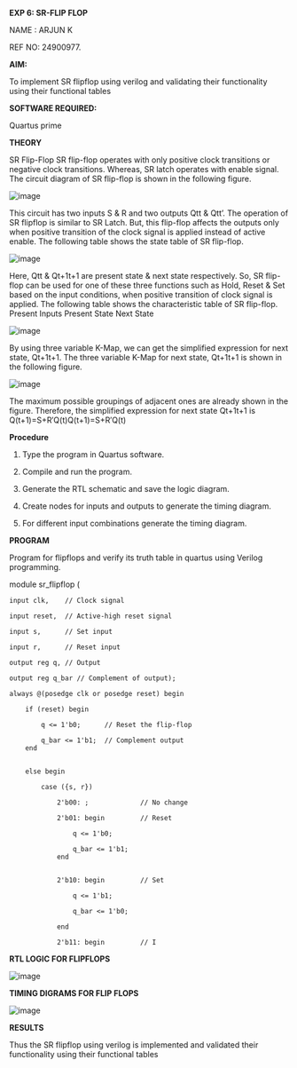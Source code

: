 **EXP 6: SR-FLIP FLOP**

NAME : ARJUN K

REF NO: 24900977.

**AIM:**

To implement  SR flipflop using verilog and validating their functionality using their functional tables

**SOFTWARE REQUIRED:**

Quartus prime

**THEORY**

SR Flip-Flop SR flip-flop operates with only positive clock transitions or negative clock transitions. Whereas, SR latch operates with enable signal. The circuit diagram of SR flip-flop is shown in the following figure.

![image](https://github.com/naavaneetha/SR-FLIPFLOP-USING-CASE/assets/154305477/0f710028-ad52-4d3e-9276-8714cf023a25)

 
This circuit has two inputs S & R and two outputs Qtt & Qtt’. The operation of SR flipflop is similar to SR Latch. But, this flip-flop affects the outputs only when positive transition of the clock signal is applied instead of active enable. The following table shows the state table of SR flip-flop.

![image](https://github.com/naavaneetha/SR-FLIPFLOP-USING-CASE/assets/154305477/dabfc4f4-87e3-4cbc-9472-f89ee1b5ed30)

 
Here, Qtt & Qt+1t+1 are present state & next state respectively. So, SR flip-flop can be used for one of these three functions such as Hold, Reset & Set based on the input conditions, when positive transition of clock signal is applied. The following table shows the characteristic table of SR flip-flop. Present Inputs Present State Next State

![image](https://github.com/naavaneetha/SR-FLIPFLOP-USING-CASE/assets/154305477/dd90d16c-aec5-4290-a586-e2346b1e9eb5)

 
By using three variable K-Map, we can get the simplified expression for next state, Qt+1t+1. The three variable K-Map for next state, Qt+1t+1 is shown in the following figure.

![image](https://github.com/naavaneetha/SR-FLIPFLOP-USING-CASE/assets/154305477/473efad6-d70b-4ca7-aeb7-898bbfca319f)

 
The maximum possible groupings of adjacent ones are already shown in the figure. Therefore, the simplified expression for next state Qt+1t+1 is Q(t+1)=S+R′Q(t)Q(t+1)=S+R′Q(t)

**Procedure**

1.	Type the program in Quartus software.

2.	Compile and run the program.

3.	Generate the RTL schematic and save the logic diagram.

4.	Create nodes for inputs and outputs to generate the timing diagram.

5.	For different input combinations generate the timing diagram.

**PROGRAM**

 Program for flipflops and verify its truth table in quartus using Verilog programming.

 module sr_flipflop (
   
    input clk,    // Clock signal
    
    input reset,  // Active-high reset signal
    
    input s,      // Set input
    
    input r,      // Reset input
    
    output reg q, // Output
    
    output reg q_bar // Complement of output);
    
    always @(posedge clk or posedge reset) begin
    
        if (reset) begin
        
            q <= 1'b0;      // Reset the flip-flop
            
            q_bar <= 1'b1;  // Complement output
        end
        
        
        else begin
        
            case ({s, r})
            
                2'b00: ;             // No change
                
                2'b01: begin         // Reset
                
                    q <= 1'b0;
                    
                    q_bar <= 1'b1;
                end
                
                
                2'b10: begin         // Set
                
                    q <= 1'b1;
                    
                    q_bar <= 1'b0;
              
                end
                
                2'b11: begin         // I


**RTL LOGIC FOR FLIPFLOPS**

![image](https://github.com/user-attachments/assets/9d6f4811-1586-48e6-a812-01331792c40b)



**TIMING DIGRAMS FOR FLIP FLOPS**


![image](https://github.com/user-attachments/assets/b54c9baa-def6-47f1-b09d-60703a6718a2)



**RESULTS**


Thus the  SR flipflop using verilog is implemented and validated their functionality using their functional tables
